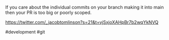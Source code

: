 If you care about the individual commits on your branch making it into main then your PR is too big or poorly scoped.

https://twitter.com/_jacobtomlinson?s=21&t=vjSxjoXAHpBr7b2wqYkNVQ

#development #git